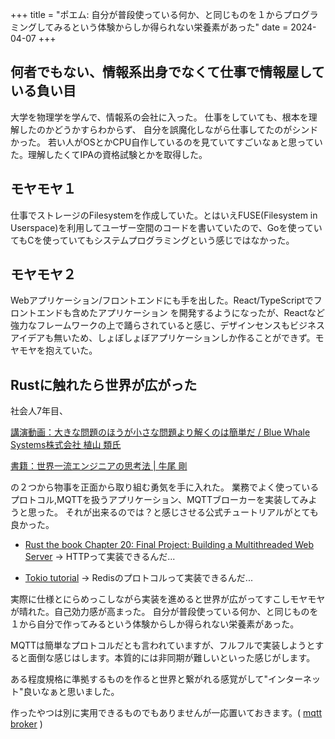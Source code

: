 +++
title = "ポエム: 自分が普段使っている何か、と同じものを１からプログラミングしてみるという体験からしか得られない栄養素があった"
date = 2024-04-07
+++


## 何者でもない、情報系出身でなくて仕事で情報屋している負い目
大学を物理学を学んで、情報系の会社に入った。
仕事をしていても、根本を理解したのかどうかすらわからず、
自分を誤魔化しながら仕事してたのがシンドかった。
若い人がOSとかCPU自作しているのを見ていてすごいなぁと思っていた。理解したくてIPAの資格試験とかを取得した。

## モヤモヤ１
仕事でストレージのFilesystemを作成していた。とはいえFUSE(Filesystem in Userspace)を利用してユーザー空間のコードを書いていたので、Goを使っていてもCを使っていてもシステムプログラミングという感じではなかった。

## モヤモヤ２
Webアプリケーション/フロントエンドにも手を出した。React/TypeScriptでフロントエンドも含めたアプリケーション
を開発するようになったが、Reactなど強力なフレームワークの上で踊らされていると感じ、デザインセンスもビジネスアイデアも無いため、しょぼしょぼアプリケーションしか作ることができず。モヤモヤを抱えていた。

## Rustに触れたら世界が広がった

社会人7年目、

[講演動画：大きな問題のほうが小さな問題より解くのは簡単だ / Blue Whale Systems株式会社 植山 類氏](https://youtu.be/C4uKuNTMmcU?si=4kIOuzljdJRSgg7E)

[書籍：世界一流エンジニアの思考法 | 牛尾 剛](https://amzn.to/3VJP5Ow)

の２つから物事を正面から取り組む勇気を手に入れた。
業務でよく使っているプロトコル,MQTTを扱うアプリケーション、MQTTブローカーを実装してみようと思った。
それが出来るのでは？と感じさせる公式チュートリアルがとても良かった。

- [Rust the book Chapter 20: Final Project: Building a Multithreaded Web Server](https://doc.rust-lang.org/book/ch20-00-final-project-a-web-server.html)
→ HTTPって実装できるんだ...

- [Tokio tutorial](https://tokio.rs/tokio/tutorial)
→ Redisのプロトコルって実装できるんだ...


実際に仕様とにらめっこしながら実装を進めると世界が広がってすこしモヤモヤが晴れた。自己効力感が高まった。
自分が普段使っている何か、と同じものを１から自分で作ってみるという体験からしか得られない栄養素があった。


MQTTは簡単なプロトコルだとも言われていますが、フルフルで実装しようとすると面倒な感じはします。本質的には非同期が難しいといった感じがします。

ある程度規格に準拠するものを作ると世界と繋がれる感覚がして"インターネット"良いなぁと思いました。

作ったやつは別に実用できるものでもありませんが一応置いておきます。( [mqtt broker](https://github.com/heya-naohiro/mqtt-server) )

